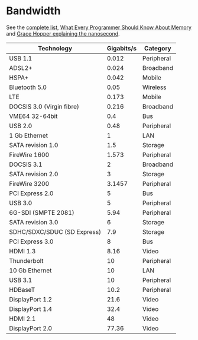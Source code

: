 # Bandwidth

See the [complete
list](https://gist.github.com/deanturpin/4197baff46c894d5f12f9ada69e09183#file-bandwidth-csv),
[What Every Programmer Should Know About
Memory](https://akkadia.org/drepper/cpumemory.pdf) and [Grace Hopper explaining
the nanosecond](https://www.youtube.com/embed/9eyFDBPk4Yw).

| Technology | Gigabits/s | Category |
| --- | --- | --- |
| USB 1.1			| 0.012 | Peripheral |
| ADSL2+ 			| 0.024 | Broadband |
| HSPA+				| 0.042 | Mobile |
| Bluetooth 5.0			| 0.05 | Wireless |
| LTE				| 0.173 | Mobile |
| DOCSIS 3.0 (Virgin fibre) 	| 0.216 | Broadband |
| VME64 32-64bit 		| 0.4 | Bus |
| USB 2.0			| 0.48 | Peripheral |
| 1 Gb Ethernet			| 1 | LAN |
| SATA revision 1.0		| 1.5 | Storage |
| FireWire 1600			| 1.573 | Peripheral |
| DOCSIS 3.1			| 2 | Broadband |
| SATA revision 2.0 		| 3 | Storage |
| FireWire 3200			| 3.1457 | Peripheral |
| PCI Express 2.0		| 5 | Bus |
| USB 3.0			| 5 | Peripheral |
| 6G-SDI (SMPTE 2081)		| 5.94 | Peripheral |
| SATA revision 3.0		| 6 | Storage |
| SDHC/SDXC/SDUC (SD Express)	| 7.9 | Storage |
| PCI Express 3.0		| 8 | Bus |
| HDMI 1.3 			| 8.16 | Video |
| Thunderbolt 			| 10 | Peripheral |
| 10 Gb Ethernet		| 10 | LAN |
| USB 3.1			| 10 | Peripheral |
| HDBaseT			| 10.2 | Peripheral |
| DisplayPort 1.2	 	| 21.6 | Video |
| DisplayPort 1.4	 	| 32.4 | Video |
| HDMI 2.1 			| 48 | Video |
| DisplayPort 2.0	 	| 77.36 | Video |

